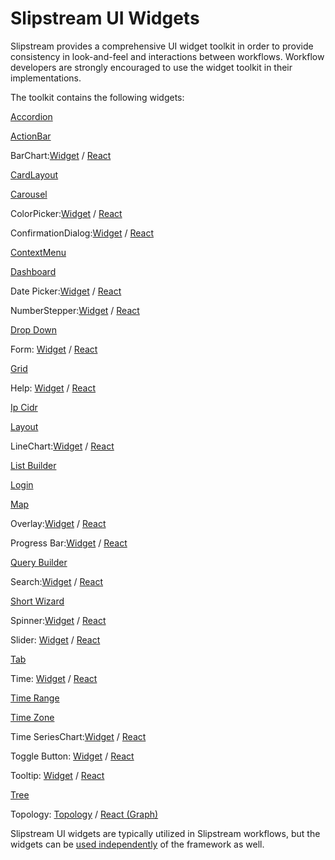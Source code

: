 #  Slipstream UI Widgets

Slipstream provides a comprehensive UI widget toolkit in order to provide consistency in look-and-feel and interactions between workflows.  Workflow developers are strongly encouraged to use the widget toolkit in their implementations.

The toolkit contains the following widgets:

[Accordion](public/assets/js/widgets/accordion/accordion.md)

[ActionBar](public/assets/js/widgets/actionBar/actionBar.md)

BarChart:[Widget](public/assets/js/widgets/barChart/barChartWidget.md) / [React](public/assets/js/widgets/barChart/react/barChart.md)

[CardLayout](public/assets/js/widgets/cardLayout/cardLayout.md)

[Carousel](public/assets/js/widgets/carousel/carousel.md)

ColorPicker:[Widget](public/assets/js/widgets/colorPicker/colorPickerWidget.md) / [React](public/assets/js/widgets/colorPicker/react/colorPicker.md)

ConfirmationDialog:[Widget](public/assets/js/widgets/confirmationDialog/confirmationDialogWidget.md) / [React](public/assets/js/widgets/confirmationDialog/react/confirmationDialog.md)

[ContextMenu](public/assets/js/widgets/contextMenu/contextMenu.md)

[Dashboard](public/assets/js/widgets/dashboard/dashboard.md)

Date Picker:[Widget](public/assets/js/widgets/datepicker/datepickerWidget.md) / [React](public/assets/js/widgets/datepicker/react/datepicker.md)

NumberStepper:[Widget](public/assets/js/widgets/numberStepper/numberStepperWidget.md) / [React](public/assets/js/widgets/numberStepper/react/numberStepper.md)

[Drop Down](public/assets/js/widgets/dropDown/dropDown.md)

Form: [Widget](public/assets/js/widgets/form/formWidget.md) / [React](public/assets/js/widgets/form/react/form.md)

[Grid](public/assets/js/widgets/grid/grid.md)

Help: [Widget](public/assets/js/widgets/help/helpWidget.md) / [React](public/assets/js/widgets/help/react/help.md) 

[Ip Cidr](public/assets/js/widgets/ipCidr/ipCidr.md)

[Layout](public/assets/js/widgets/layout/layout.md)

LineChart:[Widget](public/assets/js/widgets/lineChart/lineChartWidget.md) / [React](public/assets/js/widgets/lineChart/react/lineChart.md)

[List Builder](public/assets/js/widgets/listBuilderNew/listBuilder.md)

[Login](public/assets/js/widgets/login/login.md)

[Map](public/assets/js/widgets/map/mapWidget.md)

Overlay:[Widget](public/assets/js/widgets/overlay/overlayWidget.md) / [React](public/assets/js/widgets/overlay/react/overlay.md)

Progress Bar:[Widget](public/assets/js/widgets/progressBar/progressBarWidget.md) / [React](public/assets/js/widgets/progressBar/react/progressBar.md)

[Query Builder](public/assets/js/widgets/queryBuilder/queryBuilder.md)

Search:[Widget](public/assets/js/widgets/search/searchWidget.md) / [React](public/assets/js/widgets/search/react/search.md)

[Short Wizard](public/assets/js/widgets/shortWizard/shortWizard.md)

Spinner:[Widget](public/assets/js/widgets/spinner/spinnerWidget.md) / [React](public/assets/js/widgets/spinner/react/spinner.md)

Slider: [Widget](public/assets/js/widgets/slider/sliderWidget.md) / [React](public/assets/js/widgets/slider/react/slider.md)

[Tab](public/assets/js/widgets/tabContainer/tabContainer.md)

Time: [Widget](public/assets/js/widgets/time/timeWidget.md) / [React](public/assets/js/widgets/time/react/time.md)

[Time Range](public/assets/js/widgets/timeRange/timeRange.md)

[Time Zone](public/assets/js/widgets/timeZone/timeZone.md)

Time SeriesChart:[Widget](public/assets/js/widgets/timeSeriesChart/timeSeriesChartWidget.md) / [React](public/assets/js/widgets/timeSeriesChart/react/timeSeriesChart.md)

Toggle Button: [Widget](public/assets/js/widgets/toggleButton/toggleButtonWidget.md) / [React](public/assets/js/widgets/toggleButton/react/toggleButton.md)

Tooltip: [Widget](public/assets/js/widgets/tooltip/tooltipWidget.md) / [React](public/assets/js/widgets/tooltip/react/tooltip.md)

[Tree](public/assets/js/widgets/tree/tree.md)

Topology: [Topology](public/assets/js/widgets/topology/topology.md) / [React (Graph)](public/assets/js/widgets/topology/react/graphTopology.md)

Slipstream UI widgets are typically utilized in Slipstream workflows, but the widgets can be [used independently](WidgetLibrary.md) of the framework as well.